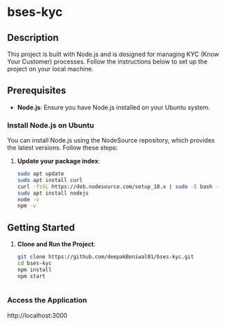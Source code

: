 # bses-kyc

## Description
This project is built with Node.js and is designed for managing KYC (Know Your Customer) processes. Follow the instructions below to set up the project on your local machine.

## Prerequisites

- **Node.js**: Ensure you have Node.js installed on your Ubuntu system.

### Install Node.js on Ubuntu
You can install Node.js using the NodeSource repository, which provides the latest versions. Follow these steps:

1. **Update your package index**:

   ```bash
   sudo apt update
   sudo apt install curl
   curl -fsSL https://deb.nodesource.com/setup_18.x | sudo -E bash -
   sudo apt install nodejs
   node -v
   npm -v

## Getting Started

1. **Clone and Run the Project**:
   
    ```bash
    git clone https://github.com/deepakBeniwal01/bses-kyc.git
    cd bses-kyc
    npm install
    npm start
  
### Access the Application
http://localhost:3000





